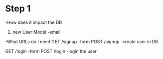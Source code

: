 # Step 1
-How does it impact the DB
  1. new User Model
  -email


-What URLs do I need
  GET /signup -form
  POST /signup -create user in DB

  GET /login -form
  POST /login -login the user
